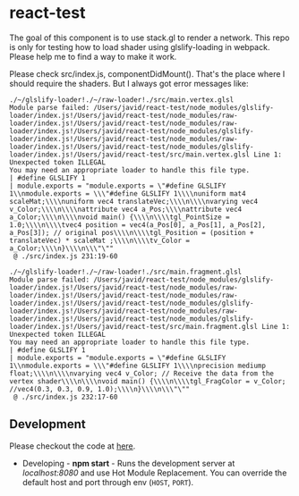 
# react-test

The goal of this component is to use stack.gl to render a network.
This repo is only for testing how to load shader using glslify-loading in webpack. 
Please help me to find a way to make it work. 

Please check src/index.js, componentDidMount(). 
That's the place where I should require the shaders. 
But I always got error messages like:

``` 
./~/glslify-loader!./~/raw-loader!./src/main.vertex.glsl
Module parse failed: /Users/javid/react-test/node_modules/glslify-loader/index.js!/Users/javid/react-test/node_modules/raw-loader/index.js!/Users/javid/react-test/node_modules/raw-loader/index.js!/Users/javid/react-test/node_modules/glslify-loader/index.js!/Users/javid/react-test/node_modules/raw-loader/index.js!/Users/javid/react-test/node_modules/glslify-loader/index.js!/Users/javid/react-test/src/main.vertex.glsl Line 1: Unexpected token ILLEGAL
You may need an appropriate loader to handle this file type.
| #define GLSLIFY 1
| module.exports = "module.exports = \"#define GLSLIFY 1\\nmodule.exports = \\\"#define GLSLIFY 1\\\\nuniform mat4 scaleMat;\\\\nuniform vec4 translateVec;\\\\n\\\\nvarying vec4 v_Color;\\\\n\\\\nattribute vec4 a_Pos;\\\\nattribute vec4 a_Color;\\\\n\\\\nvoid main() {\\\\n\\\\tgl_PointSize = 1.0;\\\\n\\\\tvec4 position = vec4(a_Pos[0], a_Pos[1], a_Pos[2], a_Pos[3]); // original pos\\\\n\\\\tgl_Position = (position + translateVec) * scaleMat ;\\\\n\\\\tv_Color = a_Color;\\\\n}\\\\n\\\"\""
 @ ./src/index.js 231:19-60

./~/glslify-loader!./~/raw-loader!./src/main.fragment.glsl
Module parse failed: /Users/javid/react-test/node_modules/glslify-loader/index.js!/Users/javid/react-test/node_modules/raw-loader/index.js!/Users/javid/react-test/node_modules/raw-loader/index.js!/Users/javid/react-test/node_modules/glslify-loader/index.js!/Users/javid/react-test/node_modules/raw-loader/index.js!/Users/javid/react-test/node_modules/glslify-loader/index.js!/Users/javid/react-test/src/main.fragment.glsl Line 1: Unexpected token ILLEGAL
You may need an appropriate loader to handle this file type.
| #define GLSLIFY 1
| module.exports = "module.exports = \"#define GLSLIFY 1\\nmodule.exports = \\\"#define GLSLIFY 1\\\\nprecision mediump float;\\\\n\\\\nvarying vec4 v_Color; // Receive the data from the vertex shader\\\\n\\\\nvoid main() {\\\\n\\\\tgl_FragColor = v_Color; //vec4(0.3, 0.3, 0.9, 1.0);\\\\n}\\\\n\\\"\""
 @ ./src/index.js 232:17-60
```

## Development

Please checkout the code at [here](https://github.com/javidhsueh/react-test).
* Developing - **npm start** - Runs the development server at *localhost:8080* and use Hot Module Replacement. You can override the default host and port through env (`HOST`, `PORT`).

